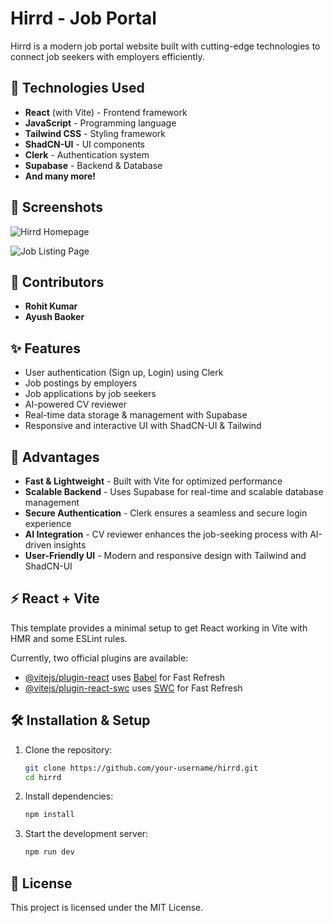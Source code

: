 # Hirrd - Job Portal

Hirrd is a modern job portal website built with cutting-edge technologies to connect job seekers with employers efficiently.

## 🚀 Technologies Used

- **React** (with Vite) - Frontend framework
- **JavaScript** - Programming language
- **Tailwind CSS** - Styling framework
- **ShadCN-UI** - UI components
- **Clerk** - Authentication system
- **Supabase** - Backend & Database
- **And many more!**

## 📸 Screenshots

![Hirrd Homepage](/Project_ui/Screenshot%202025-02-09%20at%2011.33.18 PM.png)

![Job Listing Page](/Project_ui/Screenshot%202025-02-09%20at%2011.33.26 PM.png)

## 👥 Contributors

- **Rohit Kumar**
- **Ayush Baoker**

## ✨ Features

- User authentication (Sign up, Login) using Clerk
- Job postings by employers
- Job applications by job seekers
- AI-powered CV reviewer
- Real-time data storage & management with Supabase
- Responsive and interactive UI with ShadCN-UI & Tailwind

## 🌟 Advantages

- **Fast & Lightweight** - Built with Vite for optimized performance
- **Scalable Backend** - Uses Supabase for real-time and scalable database management
- **Secure Authentication** - Clerk ensures a seamless and secure login experience
- **AI Integration** - CV reviewer enhances the job-seeking process with AI-driven insights
- **User-Friendly UI** - Modern and responsive design with Tailwind and ShadCN-UI

## ⚡ React + Vite

This template provides a minimal setup to get React working in Vite with HMR and some ESLint rules.

Currently, two official plugins are available:

- [@vitejs/plugin-react](https://github.com/vitejs/vite-plugin-react/blob/main/packages/plugin-react/README.md) uses [Babel](https://babeljs.io/) for Fast Refresh
- [@vitejs/plugin-react-swc](https://github.com/vitejs/vite-plugin-react-swc) uses [SWC](https://swc.rs/) for Fast Refresh

## 🛠️ Installation & Setup

1. Clone the repository:
   ```sh
   git clone https://github.com/your-username/hirrd.git
   cd hirrd
   ```

2. Install dependencies:
   ```sh
   npm install
   ```

3. Start the development server:
   ```sh
   npm run dev
   ```

## 📄 License

This project is licensed under the MIT License.